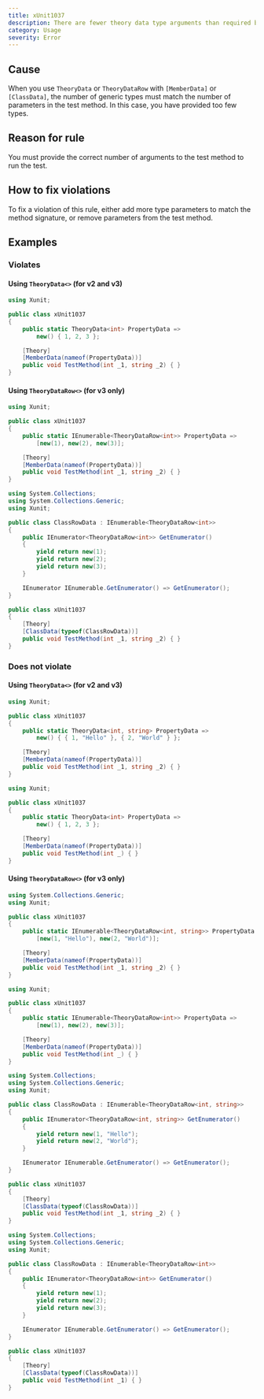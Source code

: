 ```yaml
---
title: xUnit1037
description: There are fewer theory data type arguments than required by the parameters of the test method
category: Usage
severity: Error
---
```


## Cause

When you use `TheoryData` or `TheoryDataRow` with `[MemberData]` or `[ClassData]`, the number of generic types
must match the number of parameters in the test method. In this case, you have provided too few types.

## Reason for rule

You must provide the correct number of arguments to the test method to run the test.

## How to fix violations

To fix a violation of this rule, either add more type parameters to match the method signature, or remove
parameters from the test method.

## Examples

### Violates

#### Using `TheoryData<>` (for v2 and v3)

```csharp
using Xunit;

public class xUnit1037
{
    public static TheoryData<int> PropertyData =>
        new() { 1, 2, 3 };

    [Theory]
    [MemberData(nameof(PropertyData))]
    public void TestMethod(int _1, string _2) { }
}
```

#### Using `TheoryDataRow<>` (for v3 only)

```csharp
using Xunit;

public class xUnit1037
{
    public static IEnumerable<TheoryDataRow<int>> PropertyData =>
        [new(1), new(2), new(3)];

    [Theory]
    [MemberData(nameof(PropertyData))]
    public void TestMethod(int _1, string _2) { }
}
```

```csharp
using System.Collections;
using System.Collections.Generic;
using Xunit;

public class ClassRowData : IEnumerable<TheoryDataRow<int>>
{
    public IEnumerator<TheoryDataRow<int>> GetEnumerator()
    {
        yield return new(1);
        yield return new(2);
        yield return new(3);
    }

    IEnumerator IEnumerable.GetEnumerator() => GetEnumerator();
}

public class xUnit1037
{
    [Theory]
    [ClassData(typeof(ClassRowData))]
    public void TestMethod(int _1, string _2) { }
}
```

### Does not violate

#### Using `TheoryData<>` (for v2 and v3)

```csharp
using Xunit;

public class xUnit1037
{
    public static TheoryData<int, string> PropertyData =>
        new() { { 1, "Hello" }, { 2, "World" } };

    [Theory]
    [MemberData(nameof(PropertyData))]
    public void TestMethod(int _1, string _2) { }
}
```

```csharp
using Xunit;

public class xUnit1037
{
    public static TheoryData<int> PropertyData =>
        new() { 1, 2, 3 };

    [Theory]
    [MemberData(nameof(PropertyData))]
    public void TestMethod(int _) { }
}
```

#### Using `TheoryDataRow<>` (for v3 only)

```csharp
using System.Collections.Generic;
using Xunit;

public class xUnit1037
{
    public static IEnumerable<TheoryDataRow<int, string>> PropertyData =>
        [new(1, "Hello"), new(2, "World")];

    [Theory]
    [MemberData(nameof(PropertyData))]
    public void TestMethod(int _1, string _2) { }
}
```

```csharp
using Xunit;

public class xUnit1037
{
    public static IEnumerable<TheoryDataRow<int>> PropertyData =>
        [new(1), new(2), new(3)];

    [Theory]
    [MemberData(nameof(PropertyData))]
    public void TestMethod(int _) { }
}
```

```csharp
using System.Collections;
using System.Collections.Generic;
using Xunit;

public class ClassRowData : IEnumerable<TheoryDataRow<int, string>>
{
    public IEnumerator<TheoryDataRow<int, string>> GetEnumerator()
    {
        yield return new(1, "Hello");
        yield return new(2, "World");
    }

    IEnumerator IEnumerable.GetEnumerator() => GetEnumerator();
}

public class xUnit1037
{
    [Theory]
    [ClassData(typeof(ClassRowData))]
    public void TestMethod(int _1, string _2) { }
}
```

```csharp
using System.Collections;
using System.Collections.Generic;
using Xunit;

public class ClassRowData : IEnumerable<TheoryDataRow<int>>
{
    public IEnumerator<TheoryDataRow<int>> GetEnumerator()
    {
        yield return new(1);
        yield return new(2);
        yield return new(3);
    }

    IEnumerator IEnumerable.GetEnumerator() => GetEnumerator();
}

public class xUnit1037
{
    [Theory]
    [ClassData(typeof(ClassRowData))]
    public void TestMethod(int _1) { }
}
```

